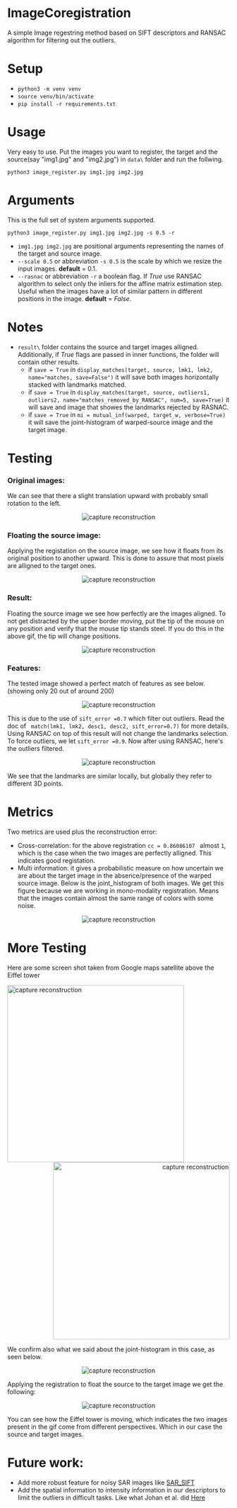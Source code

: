 # ImageCoregistration

A simple Image regestring method based on SIFT descriptors and RANSAC algorithm for filtering out the outliers.

# Setup
* `python3 -m venv venv`
* `source venv/bin/activate`
* `pip install -r requirements.txt`

# Usage
Very easy to use. Put the images you want to register, the target and the source(say "img1.jpg" and "img2.jpg") in `data\` folder and run the follwing.

```
python3 image_register.py img1.jpg img2.jpg
```

# Arguments
This is the full set of system arguments supported.
```
python3 image_register.py img1.jpg img2.jpg -s 0.5 -r

```
* `img1.jpg img2.jpg` are positional arguments representing the names of the target and source image.
* `--scale 0.5` or abbreviation `-s 0.5` is the scale by which we resize the input images. **default** = 0.1.
* `--rasnac` or abbreviation `-r` a boolean flag. If *True* use RANSAC algorithm to select only the inliers for the affine matrix estimation step. Useful when the images have a lot of similar pattern in different positions in the image. **default** = *False*.

# Notes
* `result\` folder contains the source and target images alligned. Additionally, if *True* flags are passed in inner functions, the folder will contain other results.
  * if `save = True` in ```display_matches(target, source, lmk1, lmk2, name="matches, save=False")``` it will save both images horizontally stacked with landmarks matched.
  * if `save = True` in ```display_matches(target, source, outliers1, outliers2, name="matches_removed_by_RANSAC", num=5, save=True)``` it will save and image that showes the landmarks rejected by RASNAC.
  * if `save = True` in ```mi = mutual_inf(warped, target_w, verbose=True)``` it will save the joint-histogram of warped-source image and the target image.

# Testing
### Original images:
We can see that there a slight translation upward with probably small rotation to the left.

<p align="center">
  <img src="https://github.com/robmarkcole/ImageCoregistration/blob/master/readmeImages/original.gif?raw=true" alt="capture reconstruction"/>
</p>

### Floating the source image:
Applying the registation on the source image, we see how it floats from its original position to another upward. This is done to assure that most pixels are alligned to the target ones.

<p align="center">
  <img src="https://github.com/robmarkcole/ImageCoregistration/blob/master/readmeImages/source_moving.gif?raw=true" alt="capture reconstruction"/>
</p>

### Result:
Floating the source image we see how perfectly are the images aligned. To not get distracted by the upper border moving, put the tip of the mouse on any position and verify that the mouse tip stands steel. If you do this in the above gif, the tip will change positions.

<p align="center">
  <img src="https://github.com/robmarkcole/ImageCoregistration/blob/master/readmeImages/solution.gif?raw=true" alt="capture reconstruction"/>
</p>

### Features:
The tested image showed a perfect match of features as see below. (showing only 20 out of around 200)
<p align="center">
  <img src="https://github.com/robmarkcole/ImageCoregistration/blob/master/readmeImages/matches.jpg?raw=true" alt="capture reconstruction"/>
</p>

This is due to the use of `sift_error =0.7` which filter out outliers. Read the doc of ` match(lmk1, lmk2, desc1, desc2, sift_error=0.7)` for more details.
Using RANSAC on top of this result will not change the landmarks selection. To force outliers, we let `sift_error =0.9`. Now after using RANSAC, here's the outliers filtered.

<p align="center">
  <img src="https://github.com/robmarkcole/ImageCoregistration/blob/master/readmeImages/matches_removed_by_RANSAC.jpg?raw=true" alt="capture reconstruction"/>
</p>
We see that the landmarks are similar locally, but globally they refer to different 3D points.

# Metrics
Two metrics are used plus the reconstruction error:
* Cross-correlation: for the above registration `cc = 0.86086107 ` almost `1`, which is the case when the two images are perfectly alligned. This indicates good registation.
* Multi information: it gives a probabilistic measure on how uncertain we are about the target image in the absence/presence of the warped source image. Below is the joint_histogram of both images. We get this figure because we are working in mono-modality registration. Means that the images contain almost the same range of colors with some noise.

<p align="center">
  <img src="https://github.com/robmarkcole/ImageCoregistration/blob/master/readmeImages/joint_histogram.jpg?raw=true" alt="capture reconstruction"/>
</p>

# More Testing
Here are some screen shot taken from Google maps satellite above the Eiffel tower

<img width = 400 align="left" src="https://github.com/robmarkcole/ImageCoregistration/blob/master/data/s1.jpg?raw=true" alt="capture reconstruction">	
<p align="right">
  <img width = 400 src="https://github.com/robmarkcole/ImageCoregistration/blob/master/data/s2.jpg?raw=true" alt="capture reconstruction"/>
</p>

We confirm also what we said about the joint-histogram in this case, as seen below.

<p align="center">
  <img src="https://github.com/robmarkcole/ImageCoregistration/blob/master/readmeImages/joint_histogram_paris.jpg?raw=true" alt="capture reconstruction"/>
</p>

Applying the registration to float the source to the target image we get the following:

<p align="center">
  <img src="https://github.com/robmarkcole/ImageCoregistration/blob/master/readmeImages/paris.gif?raw=true" alt="capture reconstruction"/>
</p>

You can see how the Eiffel tower is moving, which indicates the two images present in the gif come from different perspectives. Which in our case the source and target images.

# Future work:
* Add more robust feature for noisy SAR images like 
[SAR_SIFT](https://ieeexplore.ieee.org/document/6824220)
* Add the spatial information to intensity information in our descriptors to limit the outliers in difficult tasks. Like what Johan et al. did [Here](https://arxiv.org/abs/1807.11599)


                                                                                                                                   

